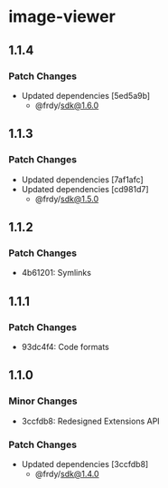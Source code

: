 # image-viewer

## 1.1.4

### Patch Changes

- Updated dependencies [5ed5a9b]
  - @frdy/sdk@1.6.0

## 1.1.3

### Patch Changes

- Updated dependencies [7af1afc]
- Updated dependencies [cd981d7]
  - @frdy/sdk@1.5.0

## 1.1.2

### Patch Changes

- 4b61201: Symlinks

## 1.1.1

### Patch Changes

- 93dc4f4: Code formats

## 1.1.0

### Minor Changes

- 3ccfdb8: Redesigned Extensions API

### Patch Changes

- Updated dependencies [3ccfdb8]
  - @frdy/sdk@1.4.0
